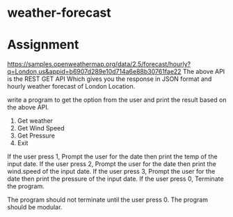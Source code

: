 # weather-forecast

# Assignment
https://samples.openweathermap.org/data/2.5/forecast/hourly?q=London,us&appid=b6907d289e10d714a6e88b30761fae22
The above API is the REST GET API Which gives you the response in JSON format and hourly weather forecast of London Location.

write a program to get the option from the user and print the result based on the above API.
1. Get weather
2. Get Wind Speed
3. Get Pressure
0. Exit

If the user press 1, Prompt the user for the date then print the temp of the input date.
If the user press 2, Prompt the user for the date then print the wind.speed of the input date.
If the user press 3, Prompt the user for the date then print the pressure of the input date.
If the user press 0, Terminate the program.

The program should not terminate until the user press 0.
The program should be modular.
